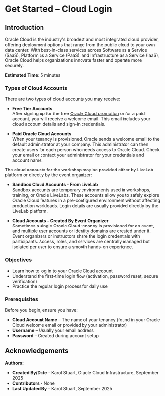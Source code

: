 # Get Started – Cloud Login

## Introduction

Oracle Cloud is the industry's broadest and most integrated cloud provider, offering deployment options that range from the public cloud to your own data center. With best-in-class services across Software as a Service (SaaS), Platform as a Service (PaaS), and Infrastructure as a Service (IaaS), Oracle Cloud helps organizations innovate faster and operate more securely.

**Estimated Time:** 5 minutes

### Types of Cloud Accounts

There are two types of cloud accounts you may receive:

- **Free Tier Accounts**  
  After signing up for the free [Oracle Cloud promotion](https://signup.cloud.oracle.com) or for a paid account, you will receive a welcome email. This email includes your cloud account details and sign-in credentials.

- **Paid Oracle Cloud Accounts**  
  When your tenancy is provisioned, Oracle sends a welcome email to the default administrator at your company. This administrator can then create users for each person who needs access to Oracle Cloud. Check your email or contact your administrator for your credentials and account name.

The cloud accounts for the workshop may be provided either by LiveLab platform or directly by the event organizer:

- **Sandbox Cloud Accounts - From LiveLab**  
  Sandbox accounts are temporary environments used in workshops, training, or Oracle LiveLabs. These accounts allow you to safely explore Oracle Cloud features in a pre-configured environment without affecting production workloads. Login details are usually provided directly by the LiveLab platform.

- **Cloud Accounts - Created By Event Organizer**  
  Sometimes a single Oracle Cloud tenancy is provisioned for an event, and multiple user accounts or identity domains are created under it. Event organizers or instructors share the login credentials with participants. Access, roles, and services are centrally managed but isolated per user to ensure a smooth hands-on experience.

### Objectives

- Learn how to log in to your Oracle Cloud account
- Understand the first-time login flow (activation, password reset, secure verification)
- Practice the regular login process for daily use

### Prerequisites

Before you begin, ensure you have:  
- **Cloud Account Name** – The name of your tenancy (found in your Oracle Cloud welcome email or provided by your administrator)  
- **Username** – Usually your email address  
- **Password** – Created during account setup  

## Acknowledgements  

**Authors:**  
- **Created By/Date** -  Karol Stuart, Oracle Cloud Infrastructure, September 2025
- **Contributors** - None
- **Last Updated By** - Karol Stuart, September 2025

